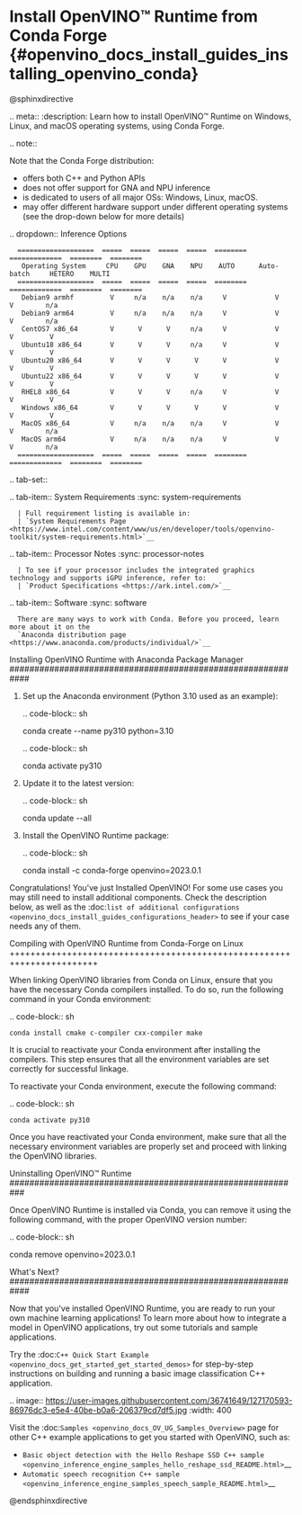 # Install OpenVINO™ Runtime from Conda Forge {#openvino_docs_install_guides_installing_openvino_conda}

@sphinxdirective

.. meta::
   :description: Learn how to install OpenVINO™ Runtime on Windows, Linux, and 
                 macOS operating systems, using Conda Forge.


.. note::
   
   Note that the Conda Forge distribution:

   * offers both C++ and Python APIs
   * does not offer support for GNA and NPU inference
   * is dedicated to users of all major OSs: Windows, Linux, macOS.
   * may offer different hardware support under different operating systems
     (see the drop-down below for more details)

   .. dropdown:: Inference Options 

      ===================  =====  =====  =====  =====  ========  =============  ========  ========
       Operating System     CPU    GPU    GNA    NPU    AUTO      Auto-batch     HETERO    MULTI  
      ===================  =====  =====  =====  =====  ========  =============  ========  ========
       Debian9 armhf         V     n/a    n/a    n/a     V            V            V        n/a   
       Debian9 arm64         V     n/a    n/a    n/a     V            V            V        n/a   
       CentOS7 x86_64        V      V      V     n/a     V            V            V         V    
       Ubuntu18 x86_64       V      V      V     n/a     V            V            V         V    
       Ubuntu20 x86_64       V      V      V      V      V            V            V         V    
       Ubuntu22 x86_64       V      V      V      V      V            V            V         V    
       RHEL8 x86_64          V      V      V     n/a     V            V            V         V    
       Windows x86_64        V      V      V      V      V            V            V         V    
       MacOS x86_64          V     n/a    n/a    n/a     V            V            V        n/a   
       MacOS arm64           V     n/a    n/a    n/a     V            V            V        n/a   
      ===================  =====  =====  =====  =====  ========  =============  ========  ========

.. tab-set::

   .. tab-item:: System Requirements
      :sync: system-requirements

      | Full requirement listing is available in:
      | `System Requirements Page <https://www.intel.com/content/www/us/en/developer/tools/openvino-toolkit/system-requirements.html>`__
   

   .. tab-item:: Processor Notes
      :sync: processor-notes
   
      | To see if your processor includes the integrated graphics technology and supports iGPU inference, refer to:
      | `Product Specifications <https://ark.intel.com/>`__


   .. tab-item:: Software
      :sync: software

      There are many ways to work with Conda. Before you proceed, learn more about it on the
      `Anaconda distribution page <https://www.anaconda.com/products/individual/>`__


Installing OpenVINO Runtime with Anaconda Package Manager
############################################################

1. Set up the Anaconda environment (Python 3.10 used as an example):
   
   .. code-block:: sh

      conda create --name py310 python=3.10

   .. code-block:: sh

      conda activate py310

2. Update it to the latest version:
   
   .. code-block:: sh

      conda update --all

3. Install the OpenVINO Runtime package:

   .. code-block:: sh

      conda install -c conda-forge openvino=2023.0.1

Congratulations! You've just Installed OpenVINO! For some use cases you may still 
need to install additional components. Check the description below, as well as the 
:doc:`list of additional configurations <openvino_docs_install_guides_configurations_header>`
to see if your case needs any of them.

Compiling with OpenVINO Runtime from Conda-Forge on Linux
+++++++++++++++++++++++++++++++++++++++++++++++++++++++++++++++++++++++

When linking OpenVINO libraries from Conda on Linux, ensure that you have the necessary Conda compilers installed. 
To do so, run the following command in your Conda environment:

.. code-block:: sh

    conda install cmake c-compiler cxx-compiler make

It is crucial to reactivate your Conda environment after installing the compilers. 
This step ensures that all the environment variables are set correctly for successful linkage.

To reactivate your Conda environment, execute the following command:

.. code-block:: sh

    conda activate py310

Once you have reactivated your Conda environment, make sure that all the necessary environment 
variables are properly set and proceed with linking the OpenVINO libraries.


Uninstalling OpenVINO™ Runtime
###########################################################

Once OpenVINO Runtime is installed via Conda, you can remove it using the following command, 
with the proper OpenVINO version number:

.. code-block:: sh
   
   conda remove openvino=2023.0.1


What's Next?
############################################################

Now that you've installed OpenVINO Runtime, you are ready to run your own machine learning applications! 
To learn more about how to integrate a model in OpenVINO applications, try out some tutorials and sample applications.

Try the :doc:`C++ Quick Start Example <openvino_docs_get_started_get_started_demos>` for step-by-step instructions 
on building and running a basic image classification C++ application.

.. image:: https://user-images.githubusercontent.com/36741649/127170593-86976dc3-e5e4-40be-b0a6-206379cd7df5.jpg
   :width: 400
   
Visit the :doc:`Samples <openvino_docs_OV_UG_Samples_Overview>` page for other C++ example applications to get you started with OpenVINO, such as:

* `Basic object detection with the Hello Reshape SSD C++ sample <openvino_inference_engine_samples_hello_reshape_ssd_README.html>`__
* `Automatic speech recognition C++ sample <openvino_inference_engine_samples_speech_sample_README.html>`__



@endsphinxdirective

